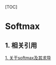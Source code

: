 [TOC]

# Softmax

## 1. 相关引用

[1. 关于softmax及其求导](https://blog.csdn.net/qq_30241305/article/details/82662708)